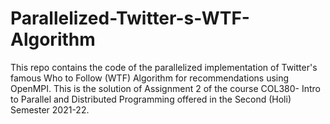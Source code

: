# Parallelized-Twitter-s-WTF-Algorithm
This repo contains the code of the parallelized implementation of Twitter's famous Who to Follow (WTF) Algorithm for recommendations using OpenMPI.  This is the solution of Assignment 2 of the course COL380- Intro to Parallel and Distributed Programming offered in the Second (Holi) Semester 2021-22.

